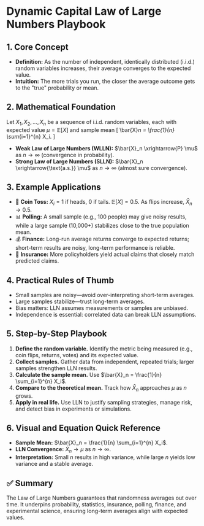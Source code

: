 # Dynamic Capital Law of Large Numbers Playbook

## 1. Core Concept

- **Definition:** As the number of independent, identically distributed (i.i.d.)
  random variables increases, their average converges to the expected value.
- **Intuition:** The more trials you run, the closer the average outcome gets to
  the "true" probability or mean.

## 2. Mathematical Foundation

Let $X_1, X_2, \dots, X_n$ be a sequence of i.i.d. random variables, each with
expected value $\mu = \mathbb{E}[X]$ and sample mean \[ \bar{X}_n = \frac{1}{n}
\sum_{i=1}^{n} X_i. \]

- **Weak Law of Large Numbers (WLLN):** $\bar{X}_n \xrightarrow{P} \mu$ as
  $n \to \infty$ (convergence in probability).
- **Strong Law of Large Numbers (SLLN):**
  $\bar{X}_n \xrightarrow{\text{a.s.}} \mu$ as $n \to \infty$ (almost sure
  convergence).

## 3. Example Applications

- 🎲 **Coin Toss:** $X_i = 1$ if heads, $0$ if tails. $\mathbb{E}[X] = 0.5$. As
  flips increase, $\bar{X}_n \to 0.5$.
- 📊 **Polling:** A small sample (e.g., 100 people) may give noisy results,
  while a large sample (10,000+) stabilizes close to the true population mean.
- 💰 **Finance:** Long-run average returns converge to expected returns;
  short-term results are noisy, long-term performance is reliable.
- 🏦 **Insurance:** More policyholders yield actual claims that closely match
  predicted claims.

## 4. Practical Rules of Thumb

- Small samples are noisy—avoid over-interpreting short-term averages.
- Large samples stabilize—trust long-term averages.
- Bias matters: LLN assumes measurements or samples are unbiased.
- Independence is essential: correlated data can break LLN assumptions.

## 5. Step-by-Step Playbook

1. **Define the random variable.** Identify the metric being measured (e.g.,
   coin flips, returns, votes) and its expected value.
2. **Collect samples.** Gather data from independent, repeated trials; larger
   samples strengthen LLN results.
3. **Calculate the sample mean.** Use
   $\bar{X}_n = \frac{1}{n} \sum_{i=1}^{n} X_i$.
4. **Compare to the theoretical mean.** Track how $\bar{X}_n$ approaches $\mu$
   as $n$ grows.
5. **Apply in real life.** Use LLN to justify sampling strategies, manage risk,
   and detect bias in experiments or simulations.

## 6. Visual and Equation Quick Reference

- **Sample Mean:** $\bar{X}_n = \frac{1}{n} \sum_{i=1}^{n} X_i$.
- **LLN Convergence:** $\bar{X}_n \to \mu$ as $n \to \infty$.
- **Interpretation:** Small $n$ results in high variance, while large $n$ yields
  low variance and a stable average.

## ✅ Summary

The Law of Large Numbers guarantees that randomness averages out over time. It
underpins probability, statistics, insurance, polling, finance, and experimental
science, ensuring long-term averages align with expected values.
